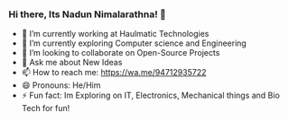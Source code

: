 ### Hi there, Its Nadun Nimalarathna! 👋 

- 🔭 I’m currently working at Haulmatic Technologies
- 🌱 I’m currently exploring Computer science and Engineering
- 👯 I’m looking to collaborate on Open-Source Projects
- 💬 Ask me about New Ideas
- 📫 How to reach me: https://wa.me/94712935722
- 😄 Pronouns: He/Him
- ⚡ Fun fact: Im Exploring on IT, Electronics, Mechanical things and Bio Tech for fun!
